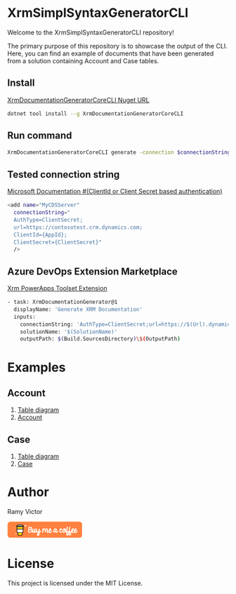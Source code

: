 # XrmSimplSyntaxGeneratorCLI
Welcome to the XrmSimplSyntaxGeneratorCLI repository!

The primary purpose of this repository is to showcase the output of the CLI. Here, you can find an example of documents that have been generated from a solution containing Account and Case tables.



## Install
[XrmDocumentationGeneratorCoreCLI  Nuget URL](https://www.nuget.org/packages/XrmDocumentationGeneratorCoreCLI/)
```sh
dotnet tool install --g XrmDocumentationGeneratorCoreCLI
```
## Run command

```sh
XrmDocumentationGeneratorCoreCLI generate -connection $connectionString -solution $solutionName -out $outputPath -documentType $documentType
```
## Tested connection string
[Microsoft Documentation #(ClientId or Client Secret based authentication)](https://learn.microsoft.com/en-us/power-apps/developer/data-platform/xrm-tooling/use-connection-strings-xrm-tooling-connect#clientid-or-client-secret-based-authentication)
```sh
<add name="MyCDSServer" 
  connectionString="
  AuthType=ClientSecret;
  url=https://contosotest.crm.dynamics.com;
  ClientId={AppId};
  ClientSecret={ClientSecret}"
  />
```
## Azure DevOps Extension Marketplace
[Xrm PowerApps Toolset Extension](https://marketplace.visualstudio.com/items?itemName=xrm-world.xrm-powerapps-tools)
```sh
- task: XrmDocumentationGenerator@1
  displayName: 'Generate XRM Documentation'
  inputs:
    connectionString: 'AuthType=ClientSecret;url=https://$(Url).dynamics.com;ClientId=$(ClientId);ClientSecret=$(ClientSecret)'
    solutionName: '$(SolutionName)'
    outputPath: $(Build.SourcesDirectory)\$(OutputPath)
```
# Examples
## Account
1. [Table diagram](Docs/Account/Mermaid.md)
1. [Account](Docs/Account/Forms/Account.md)
## Case
1. [Table diagram](Docs/Case/Mermaid.md)
1. [Case](Docs/Case/Forms/Case.md)


# Author

Ramy Victor

[!["Buy Me A Coffee"](https://raw.githubusercontent.com/ramyvictor/CommonFiles/main/assets/images/orange_img.webp)](https://www.buymeacoffee.com/ramyv)

# License

This project is licensed under the MIT License.
